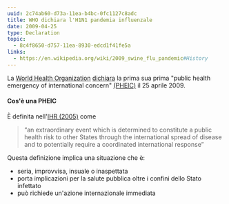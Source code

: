 ```yaml
---
uuid: 2c74ab60-d73a-11ea-b4bc-0fc1127c8adc
title: WHO dichiara l'H1N1 pandemia influenzale
date: 2009-04-25
type: Declaration
topic:
  - 8c4f8650-d757-11ea-8930-edcd1f41fe5a
links:
  - https://en.wikipedia.org/wiki/2009_swine_flu_pandemic#History
---
```


La [World Health Organization](/organizations/WHO) [dichiara](https://www.who.int/csr/don/2009_04_26/en/) la prima sua prima "public health emergency of international concern" [(PHEIC)](https://www.who.int/news-room/q-a-detail/what-are-the-international-health-regulations-and-emergency-committees) il 25 aprile 2009.

#### Cos'è una PHEIC

È definita nell'[IHR (2005)](https://www.who.int/ihr/9789241596664/en/) come

> “an extraordinary event which is determined to constitute a public health risk to other States through the international spread of disease and to potentially require a coordinated international response”

Questa definizione implica una situazione che è:

- seria, improvvisa, insuale o inaspettata
- porta implicazioni per la salute pubblica oltre i confini dello Stato infettato
- può richiede un'azione internazionale immediata
